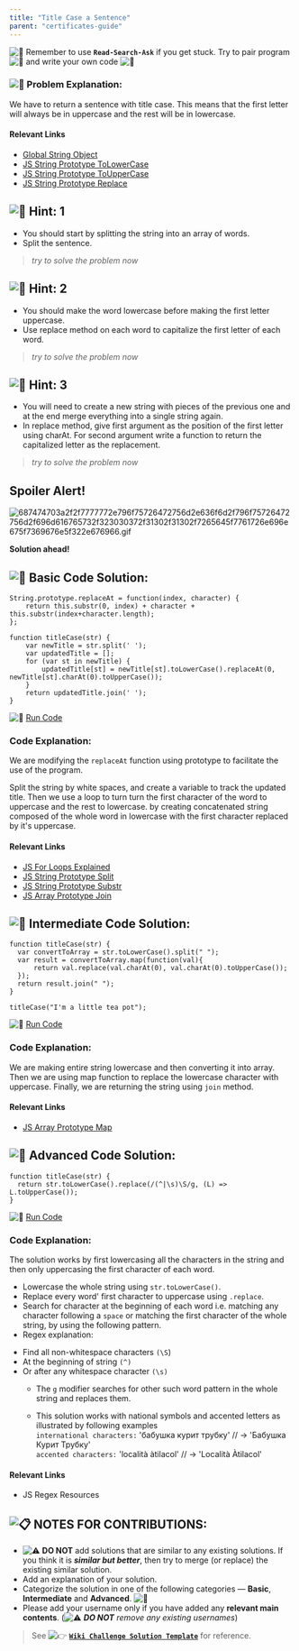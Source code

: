 ```yaml
---
title: "Title Case a Sentence"
parent: "certificates-guide"
---
```


![:triangular_flag_on_post:](https://forum.freecodecamp.com/images/emoji/emoji_one/triangular_flag_on_post.png?v=3 ":triangular_flag_on_post:") Remember to use <a>**`Read-Search-Ask`**</a> if you get stuck. Try to pair program ![:busts_in_silhouette:](https://forum.freecodecamp.com/images/emoji/emoji_one/busts_in_silhouette.png?v=3 ":busts_in_silhouette:") and write your own code ![:pencil:](https://forum.freecodecamp.com/images/emoji/emoji_one/pencil.png?v=3 ":pencil:")

### ![:checkered_flag:](https://forum.freecodecamp.com/images/emoji/emoji_one/checkered_flag.png?v=3 ":checkered_flag:") Problem Explanation:

We have to return a sentence with title case. This means that the first letter will always be in uppercase and the rest will be in lowercase.

#### Relevant Links

*   [Global String Object](https://developer.mozilla.org/en-US/docs/Web/JavaScript/Reference/Global_Objects/String)
*   [JS String Prototype ToLowerCase](http://forum.freecodecamp.com/t/javascript-string-prototype-tolowercase/15948)
*   [JS String Prototype ToUpperCase](http://forum.freecodecamp.com/t/javascript-string-prototype-touppercase/15950)
*   [JS String Prototype Replace](http://forum.freecodecamp.com/t/javascript-string-prototype-replace/15942)

## ![:speech_balloon:](https://forum.freecodecamp.com/images/emoji/emoji_one/speech_balloon.png?v=3 ":speech_balloon:") Hint: 1

*   You should start by splitting the string into an array of words.
*   Split the sentence.

> _try to solve the problem now_

## ![:speech_balloon:](https://forum.freecodecamp.com/images/emoji/emoji_one/speech_balloon.png?v=3 ":speech_balloon:") Hint: 2

*   You should make the word lowercase before making the first letter uppercase.
*   Use replace method on each word to capitalize the first letter of each word.

> _try to solve the problem now_

## ![:speech_balloon:](https://forum.freecodecamp.com/images/emoji/emoji_one/speech_balloon.png?v=3 ":speech_balloon:") Hint: 3

*   You will need to create a new string with pieces of the previous one and at the end merge everything into a single string again.
*   In replace method, give first argument as the position of the first letter using charAt. For second argument write a function to return the capitalized letter as the replacement.

> _try to solve the problem now_

## Spoiler Alert!

![687474703a2f2f7777772e796f75726472756d2e636f6d2f796f75726472756d2f696d616765732f323030372f31302f31302f7265645f7761726e696e675f7369676e5f322e676966.gif](//discourse-user-assets.s3.amazonaws.com/original/2X/2/2d6c412a50797771301e7ceabd554cef4edcd74d.gif)

**Solution ahead!**

## ![:beginner:](https://forum.freecodecamp.com/images/emoji/emoji_one/beginner.png?v=3 ":beginner:") Basic Code Solution:

    String.prototype.replaceAt = function(index, character) {
        return this.substr(0, index) + character + this.substr(index+character.length);
    };

    function titleCase(str) {
        var newTitle = str.split(' ');
        var updatedTitle = [];
        for (var st in newTitle) {
            updatedTitle[st] = newTitle[st].toLowerCase().replaceAt(0, newTitle[st].charAt(0).toUpperCase());
        }
        return updatedTitle.join(' ');
    }

![:rocket:](https://forum.freecodecamp.com/images/emoji/emoji_one/rocket.png?v=3 ":rocket:") [Run Code](https://repl.it/CLjU/8)

### Code Explanation:

We are modifying the `replaceAt` function using prototype to facilitate the use of the program.

Split the string by white spaces, and create a variable to track the updated title. Then we use a loop to turn turn the first character of the word to uppercase and the rest to lowercase. by creating concatenated string composed of the whole word in lowercase with the first character replaced by it's uppercase.

#### Relevant Links

*   [JS For Loops Explained](http://forum.freecodecamp.com/t/javascript-for-loop/14666s-Explained)
*   [JS String Prototype Split](http://forum.freecodecamp.com/t/javascript-string-prototype-split/15944)
*   [JS String Prototype Substr](http://forum.freecodecamp.com/t/javascript-string-prototype-substr/15945)
*   [JS Array Prototype Join](http://forum.freecodecamp.com/t/javascript-array-prototype-join/14292)

## ![:sunflower:](https://forum.freecodecamp.com/images/emoji/emoji_one/sunflower.png?v=3 ":sunflower:") Intermediate Code Solution:

    function titleCase(str) {
      var convertToArray = str.toLowerCase().split(" ");
      var result = convertToArray.map(function(val){
          return val.replace(val.charAt(0), val.charAt(0).toUpperCase());
      });
      return result.join(" ");
    }

    titleCase("I'm a little tea pot");

![:rocket:](https://forum.freecodecamp.com/images/emoji/emoji_one/rocket.png?v=3 ":rocket:") [Run Code](https://repl.it/CLjU/9)

### Code Explanation:

We are making entire string lowercase and then converting it into array. Then we are using map function to replace the lowercase character with uppercase. Finally, we are returning the string using `join` method.

#### Relevant Links

*   [JS Array Prototype Map](http://forum.freecodecamp.com/t/javascript-array-prototype-map/14294)

## ![:rotating_light:](https://forum.freecodecamp.com/images/emoji/emoji_one/rotating_light.png?v=3 ":rotating_light:") Advanced Code Solution:

    function titleCase(str) {
      return str.toLowerCase().replace(/(^|\s)\S/g, (L) => L.toUpperCase());
    }

![:rocket:](https://forum.freecodecamp.com/images/emoji/emoji_one/rocket.png?v=3 ":rocket:") [Run Code](https://repl.it/CLjU/14)

### Code Explanation:

The solution works by first lowercasing all the characters in the string and then only uppercasing the first character of each word.  
- Lowercase the whole string using `str.toLowerCase()`.  
- Replace every word' first character to uppercase using `.replace`.  
- Search for character at the beginning of each word i.e. matching any character following a `space` or matching the first character of the whole string, by using the following pattern.  
- Regex explanation:

*   Find all non-whitespace characters `(\S`)
*   At the beginning of string `(^)`
*   Or after any whitespace character `(\s)`
    *   The `g` modifier searches for other such word pattern in the whole string and replaces them.

    *   This solution works with national symbols and accented letters as illustrated by following examples  
        `international characters:` 'бабушка курит трубку' // -> 'Бабушка Курит Трубку'  
        `accented characters:` 'località àtilacol' // -> 'Località Àtilacol'

#### Relevant Links

*   <a>JS Regex Resources</a>

## ![:clipboard:](https://forum.freecodecamp.com/images/emoji/emoji_one/clipboard.png?v=3 ":clipboard:") NOTES FOR CONTRIBUTIONS:

*   ![:warning:](https://forum.freecodecamp.com/images/emoji/emoji_one/warning.png?v=3 ":warning:") **DO NOT** add solutions that are similar to any existing solutions. If you think it is **_similar but better_**, then try to merge (or replace) the existing similar solution.
*   Add an explanation of your solution.
*   Categorize the solution in one of the following categories — **Basic**, **Intermediate** and **Advanced**. ![:traffic_light:](https://forum.freecodecamp.com/images/emoji/emoji_one/traffic_light.png?v=3 ":traffic_light:")
*   Please add your username only if you have added any **relevant main contents**. (![:warning:](https://forum.freecodecamp.com/images/emoji/emoji_one/warning.png?v=3 ":warning:") **_DO NOT_** _remove any existing usernames_)

> See ![:point_right:](https://forum.freecodecamp.com/images/emoji/emoji_one/point_right.png?v=3 ":point_right:") [**`Wiki Challenge Solution Template`**](http://forum.freecodecamp.com/t/algorithm-article-template/14272) for reference.
